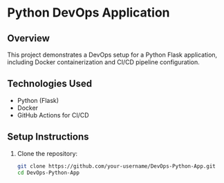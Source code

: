 # Python DevOps Application

## Overview

This project demonstrates a DevOps setup for a Python Flask application, including Docker containerization and CI/CD pipeline configuration.

## Technologies Used

- Python (Flask)
- Docker
- GitHub Actions for CI/CD

## Setup Instructions

1. Clone the repository:
   ```bash
   git clone https://github.com/your-username/DevOps-Python-App.git
   cd DevOps-Python-App
   ```
